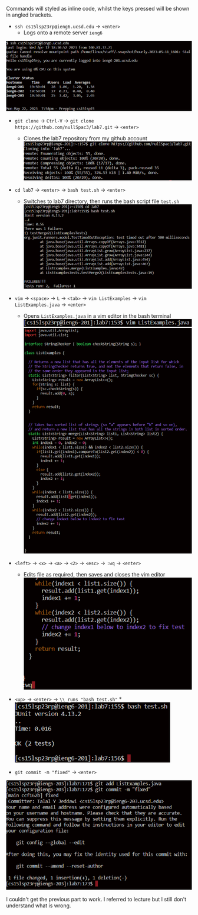 Commands will styled as inline code, whilst the keys pressed will be shown in angled brackets.

* `ssh cs15lsp23rp@ieng6.ucsd.edu` -> `<enter>`
    * Logs onto a remote server `ieng6`

![Image](sc1.png)

* `git clone` -> `Ctrl-V` -> `git clone https://github.com/nullSpac3/lab7.git` -> `<enter>`
     * Clones the lab7 repository from my github account
![Image](sc2.png)

* `cd lab7` -> `<enter>` -> `bash test.sh` -> `<enter>`
     * Switches to lab7 directory, then runs the bash script file `test.sh`
![Image](sc3.png)

* `vim` -> `<space>` -> `L` -> `<tab>` -> `vim ListExamples` -> `vim ListExamples.java` -> `<enter>`
     * Opens `ListExamples.java` in a vim editor in the bash terminal
![Image](sc5.png)
![Image](sc4.png)

* `<left>` -> `<x>` -> `<a>` -> `<2>` -> `<esc>` -> `:wq` -> `<enter>`
     * Edits file as required, then saves and closes the vim editor
![Image](sc6.png)

* `<up>` -> `<enter>` -> `\\ runs "bash test.sh"` 
     * 
![Image](sc7.png)

* `git commit -m "fixed"` -> `<enter>`

![Image](sc9.png)

I couldn't get the previous part to work. I referred to lecture but I still don't understand what is wrong.
